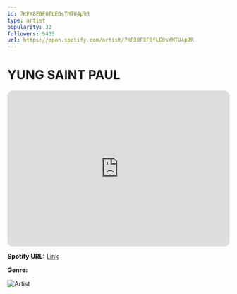 ```yaml
---
id: 7KPX8F8F0fLE0sYMTU4p9R
type: artist
popularity: 32
followers: 5435
url: https://open.spotify.com/artist/7KPX8F8F0fLE0sYMTU4p9R
---
```

# YUNG SAINT PAUL

<iframe style="border-radius:12px" src="https://open.spotify.com/embed/artist/7KPX8F8F0fLE0sYMTU4p9R" width="100%" height="352" frameBorder="0" allowfullscreen="" allow="autoplay; clipboard-write; encrypted-media; fullscreen; picture-in-picture" loading="lazy"></iframe>

**Spotify URL:** [Link](https://open.spotify.com/artist/7KPX8F8F0fLE0sYMTU4p9R)

**Genre:** 

![Artist](https://i.scdn.co/image/ab6761610000e5eb324c1f39dd7b261566488bda)
